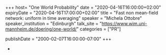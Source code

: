+++
  host= "One World Probability"
  date = "2020-04-16T16:00:00+02:00"
  expiryDate = "2020-04-16T17:00:00+02:00"
  title = "Fast non mean-field network: uniform in time averaging"
  speaker = "Michela Ottobre"
  speaker_institution = "Edinburgh"
  talk_site = "https://www.wim.uni-mannheim.de/doering/one-world/"
  categories = ["PR"]

  publishDate = "2000-02-07T16:00:00-07:00"
+++

-